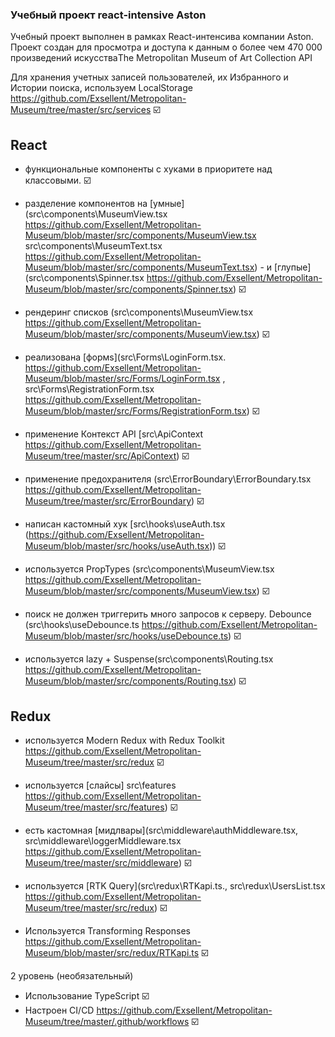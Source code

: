 ### Учебный проект react-intensive Aston

Учебный проект выполнен в рамках React-интенсива компании Aston.  
Проект создан для просмотра и доступа к данным о более чем 470 000 произведений искусстваThe Metropolitan Museum of Art Collection API

Для хранения учетных записей пользователей, их Избранного и Истории поиска, используем LocalStorage https://github.com/Exsellent/Metropolitan-Museum/tree/master/src/services ☑️

## React

- функциональные компоненты c хуками в приоритете над классовыми. ☑️

- разделение компонентов на [умные](src\components\MuseumView.tsx https://github.com/Exsellent/Metropolitan-Museum/blob/master/src/components/MuseumView.tsx  src\components\MuseumText.tsx https://github.com/Exsellent/Metropolitan-Museum/blob/master/src/components/MuseumText.tsx) - и [глупые] (src\components\Spinner.tsx https://github.com/Exsellent/Metropolitan-Museum/blob/master/src/components/Spinner.tsx) ☑️

- рендеринг списков (src\components\MuseumView.tsx https://github.com/Exsellent/Metropolitan-Museum/blob/master/src/components/MuseumView.tsx) ☑️

- реализована [формs](src\Forms\LoginForm.tsx. https://github.com/Exsellent/Metropolitan-Museum/blob/master/src/Forms/LoginForm.tsx , src\Forms\RegistrationForm.tsx https://github.com/Exsellent/Metropolitan-Museum/blob/master/src/Forms/RegistrationForm.tsx) ☑️

- применение Контекст API [src\ApiContext https://github.com/Exsellent/Metropolitan-Museum/tree/master/src/ApiContext) ☑️

- применение предохранителя (src\ErrorBoundary\ErrorBoundary.tsx https://github.com/Exsellent/Metropolitan-Museum/tree/master/src/ErrorBoundary) ☑️

- написан кастомный хук [src\hooks\useAuth.tsx (https://github.com/Exsellent/Metropolitan-Museum/blob/master/src/hooks/useAuth.tsx)) ☑️

- используется PropTypes (src\components\MuseumView.tsx https://github.com/Exsellent/Metropolitan-Museum/blob/master/src/components/MuseumView.tsx) ☑️

- поиск не должен триггерить много запросов к серверу. Debounce (src\hooks\useDebounce.ts https://github.com/Exsellent/Metropolitan-Museum/blob/master/src/hooks/useDebounce.ts) ☑️

- используется lazy + Suspense(src\components\Routing.tsx https://github.com/Exsellent/Metropolitan-Museum/blob/master/src/components/Routing.tsx) ☑️


## Redux

- используется Modern Redux with Redux Toolkit https://github.com/Exsellent/Metropolitan-Museum/tree/master/src/redux ☑️

- используется [слайсы] src\features https://github.com/Exsellent/Metropolitan-Museum/tree/master/src/features) ☑️

- есть кастомная [мидлвары](src\middleware\authMiddleware.tsx, src\middleware\loggerMiddleware.tsx https://github.com/Exsellent/Metropolitan-Museum/tree/master/src/middleware)  ☑️

- используется [RTK Query](src\redux\RTKapi.ts., src\redux\UsersList.tsx https://github.com/Exsellent/Metropolitan-Museum/tree/master/src/redux) ☑️
- Используется Transforming Responses https://github.com/Exsellent/Metropolitan-Museum/blob/master/src/redux/RTKapi.ts ☑️

2 уровень (необязательный)
  - Использование TypeScript  ☑️
  - Настроен CI/CD https://github.com/Exsellent/Metropolitan-Museum/tree/master/.github/workflows  ☑️
  

  

